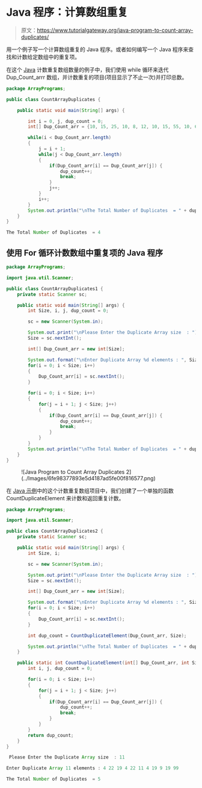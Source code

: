 # Java 程序：计算数组重复

> 原文：<https://www.tutorialgateway.org/java-program-to-count-array-duplicates/>

用一个例子写一个计算数组重复的 Java 程序。或者如何编写一个 Java 程序来查找和计数给定数组中的重复项。

在这个 [Java](https://www.tutorialgateway.org/java-tutorial/) 计数重复数组数量的例子中，我们使用 while 循环来迭代 Dup_Count_arrr 数组，并计数重复的项目(项目显示了不止一次)并打印总数。

```java
package ArrayPrograms;

public class CountArrayDuplicates {

	public static void main(String[] args) {

		int i = 0, j, dup_count = 0;
		int[] Dup_Count_arr = {10, 15, 25, 10, 8, 12, 10, 15, 55, 10, 60};

		while(i < Dup_Count_arr.length) 
		{
			j = i + 1;
			while(j < Dup_Count_arr.length)
			{		
				if(Dup_Count_arr[i] == Dup_Count_arr[j]) {
					dup_count++;
					break;
				}
				j++;
			}
			i++;
		}
		System.out.println("\nThe Total Number of Duplicates  = " + dup_count);
	}
}
```

```java
The Total Number of Duplicates  = 4
```

## 使用 For 循环计数数组中重复项的 Java 程序

```java
package ArrayPrograms;

import java.util.Scanner;

public class CountArrayDuplicates1 {
	private static Scanner sc;

	public static void main(String[] args) {
		int Size, i, j, dup_count = 0;

		sc = new Scanner(System.in);

		System.out.print("\nPlease Enter the Duplicate Array size  : ");
		Size = sc.nextInt();

		int[] Dup_Count_arr = new int[Size];

		System.out.format("\nEnter Duplicate Array %d elements : ", Size);
		for(i = 0; i < Size; i++) 
		{
			Dup_Count_arr[i] = sc.nextInt();
		}

		for(i = 0; i < Size; i++) 
		{
			for(j = i + 1; j < Size; j++)
			{
				if(Dup_Count_arr[i] == Dup_Count_arr[j]) {
					dup_count++;
					break;
				}
			}
		}
		System.out.println("\nThe Total Number of Duplicates  = " + dup_count);
	}
}
```

<figure class="wp-block-image size-large">![Java Program to Count Array Duplicates 2](../Images/6fe98377893e5d4187ad5fe00f816577.png)</figure>

在 [Java 示例](https://www.tutorialgateway.org/learn-java-programs/)中的这个计数重复数组项目中，我们创建了一个单独的函数 CountDuplicateElement 来计数和返回重复计数。

```java
package ArrayPrograms;

import java.util.Scanner;

public class CountArrayDuplicates2 {
	private static Scanner sc;

	public static void main(String[] args) {
		int Size, i;

		sc = new Scanner(System.in);

		System.out.print("\nPlease Enter the Duplicate Array size  : ");
		Size = sc.nextInt();

		int[] Dup_Count_arr = new int[Size];

		System.out.format("\nEnter Duplicate Array %d elements : ", Size);
		for(i = 0; i < Size; i++) 
		{
			Dup_Count_arr[i] = sc.nextInt();
		}

		int dup_count = CountDuplicateElement(Dup_Count_arr, Size);

		System.out.println("\nThe Total Number of Duplicates  = " + dup_count);
	}

	public static int CountDuplicateElement(int[] Dup_Count_arr, int Size ) {
		int i, j, dup_count = 0;

		for(i = 0; i < Size; i++) 
		{
			for(j = i + 1; j < Size; j++)
			{
				if(Dup_Count_arr[i] == Dup_Count_arr[j]) {
					dup_count++;
					break;
				}
			}
		}
		return dup_count;
	}
}
```

```java
 Please Enter the Duplicate Array size  : 11

Enter Duplicate Array 11 elements : 4 22 19 4 22 11 4 19 9 19 99

The Total Number of Duplicates  = 5
```